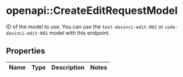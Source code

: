 # openapi::CreateEditRequestModel

ID of the model to use. You can use the `text-davinci-edit-001` or `code-davinci-edit-001` model with this endpoint.

## Properties
Name | Type | Description | Notes
------------ | ------------- | ------------- | -------------


